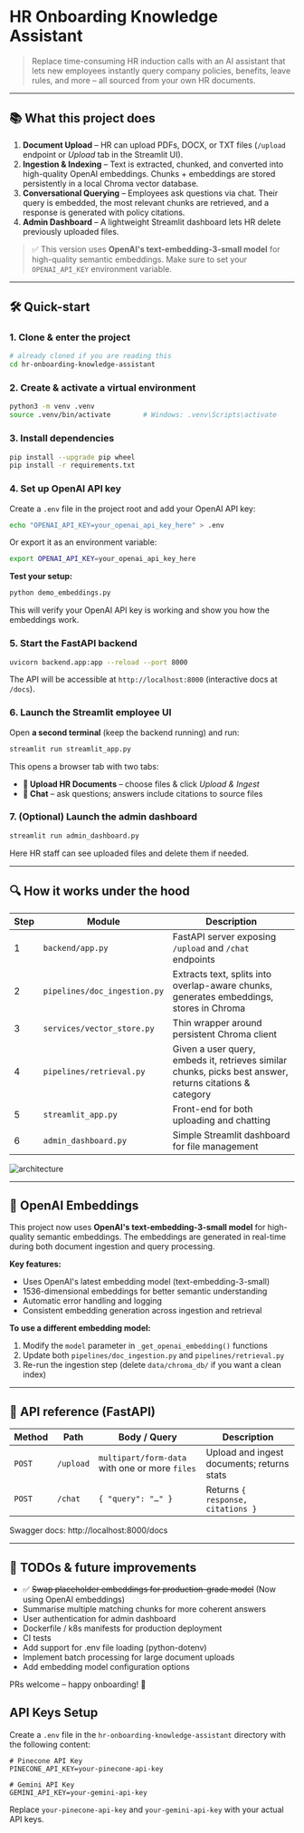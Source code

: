 # HR Onboarding Knowledge Assistant

> Replace time-consuming HR induction calls with an AI assistant that lets new employees instantly query company policies, benefits, leave rules, and more – all sourced from your own HR documents.

---

## 📚 What this project does

1. **Document Upload** – HR can upload PDFs, DOCX, or TXT files (`/upload` endpoint or *Upload* tab in the Streamlit UI).
2. **Ingestion & Indexing** – Text is extracted, chunked, and converted into high-quality OpenAI embeddings. Chunks + embeddings are stored persistently in a local Chroma vector database.
3. **Conversational Querying** – Employees ask questions via chat. Their query is embedded, the most relevant chunks are retrieved, and a response is generated with policy citations.
4. **Admin Dashboard** – A lightweight Streamlit dashboard lets HR delete previously uploaded files.

> ✅  This version uses **OpenAI's text-embedding-3-small model** for high-quality semantic embeddings. Make sure to set your `OPENAI_API_KEY` environment variable.

---

## 🛠️  Quick-start

### 1. Clone & enter the project

```bash
# already cloned if you are reading this
cd hr-onboarding-knowledge-assistant
```

### 2. Create & activate a virtual environment

```bash
python3 -m venv .venv
source .venv/bin/activate        # Windows: .venv\Scripts\activate
```

### 3. Install dependencies

```bash
pip install --upgrade pip wheel
pip install -r requirements.txt
```

### 4. Set up OpenAI API key

Create a `.env` file in the project root and add your OpenAI API key:

```bash
echo "OPENAI_API_KEY=your_openai_api_key_here" > .env
```

Or export it as an environment variable:

```bash
export OPENAI_API_KEY=your_openai_api_key_here
```

**Test your setup:**
```bash
python demo_embeddings.py
```
This will verify your OpenAI API key is working and show you how the embeddings work.

### 5. Start the FastAPI backend

```bash
uvicorn backend.app:app --reload --port 8000
```
The API will be accessible at `http://localhost:8000` (interactive docs at `/docs`).

### 6. Launch the Streamlit employee UI

Open **a second terminal** (keep the backend running) and run:

```bash
streamlit run streamlit_app.py
```
This opens a browser tab with two tabs:
* **📄 Upload HR Documents** – choose files & click *Upload & Ingest*
* **💬 Chat** – ask questions; answers include citations to source files

### 7. (Optional) Launch the admin dashboard

```bash
streamlit run admin_dashboard.py
```
Here HR staff can see uploaded files and delete them if needed.

---

## 🔍  How it works under the hood

| Step | Module | Description |
|------|--------|-------------|
| 1 | `backend/app.py` | FastAPI server exposing `/upload` and `/chat` endpoints |
| 2 | `pipelines/doc_ingestion.py` | Extracts text, splits into overlap-aware chunks, generates embeddings, stores in Chroma |
| 3 | `services/vector_store.py` | Thin wrapper around persistent Chroma client |
| 4 | `pipelines/retrieval.py` | Given a user query, embeds it, retrieves similar chunks, picks best answer, returns citations & category |
| 5 | `streamlit_app.py` | Front-end for both uploading and chatting |
| 6 | `admin_dashboard.py` | Simple Streamlit dashboard for file management |

![architecture](https://gist.githubusercontent.com/your-name/placeholder-diagram/raw/architecture.png)

---

## 🧩  OpenAI Embeddings

This project now uses **OpenAI's text-embedding-3-small model** for high-quality semantic embeddings. The embeddings are generated in real-time during both document ingestion and query processing.

**Key features:**
- Uses OpenAI's latest embedding model (text-embedding-3-small)
- 1536-dimensional embeddings for better semantic understanding
- Automatic error handling and logging
- Consistent embedding generation across ingestion and retrieval

**To use a different embedding model:**
1. Modify the `model` parameter in `_get_openai_embedding()` functions
2. Update both `pipelines/doc_ingestion.py` and `pipelines/retrieval.py`
3. Re-run the ingestion step (delete `data/chroma_db/` if you want a clean index)

---

## 🚦  API reference (FastAPI)

| Method | Path | Body / Query | Description |
|--------|------|-------------|-------------|
| `POST` | `/upload` | `multipart/form-data` with one or more `files` | Upload and ingest documents; returns stats |
| `POST` | `/chat` | `{ "query": "…" }` | Returns `{ response, citations }` |

Swagger docs: http://localhost:8000/docs

---

## 📝  TODOs & future improvements

- ✅ ~~Swap placeholder embeddings for production-grade model~~ (Now using OpenAI embeddings)
- Summarise multiple matching chunks for more coherent answers
- User authentication for admin dashboard
- Dockerfile / k8s manifests for production deployment
- CI tests
- Add support for .env file loading (python-dotenv)
- Implement batch processing for large document uploads
- Add embedding model configuration options

PRs welcome – happy onboarding! 🎉 

## API Keys Setup

Create a `.env` file in the `hr-onboarding-knowledge-assistant` directory with the following content:

```
# Pinecone API Key
PINECONE_API_KEY=your-pinecone-api-key

# Gemini API Key
GEMINI_API_KEY=your-gemini-api-key
```

Replace `your-pinecone-api-key` and `your-gemini-api-key` with your actual API keys. 